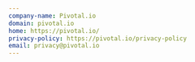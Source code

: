 ```yaml
---
company-name: Pivotal.io
domain: pivotal.io
home: https://pivotal.io/
privacy-policy: https://pivotal.io/privacy-policy
email: privacy@pivotal.io
---
```




